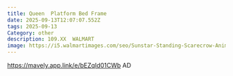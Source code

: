 ```yaml
---
title: Queen  Platform Bed Frame
date: 2025-09-13T12:07:07.552Z
tags: 2025-09-13
Category: other
description: 109.XX  WALMART
image: https://i5.walmartimages.com/seo/Sunstar-Standing-Scarecrow-Animated-Light-Up-Halloween-Decoration-72-in_328b7194-b657-4388-8abe-9e1efd97bf23.a581943295bf1371b5a980c1d653d37e.jpeg?odnHeight=573&odnWidth=573&odnBg=FFFFFF
---
```

https://mavely.app.link/e/bEZqId01CWb    AD